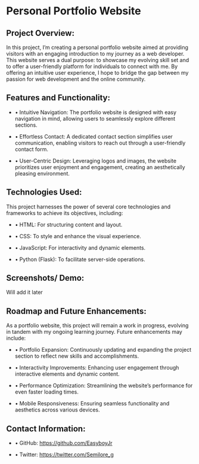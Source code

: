 # Personal Portfolio Website

## Project Overview:

In this project, I’m creating a personal portfolio website aimed at providing visitors with an engaging introduction to my journey as a web developer. This website serves a dual purpose: to showcase my evolving skill set and to offer a user-friendly platform for individuals to connect with me. By offering an intuitive user experience, I hope to bridge the gap between my passion for web development and the online community.

## Features and Functionality:

+ 	•	Intuitive Navigation: The portfolio website is designed with easy navigation in mind, allowing users to seamlessly explore different sections.
- 	•	Effortless Contact: A dedicated contact section simplifies user communication, enabling visitors to reach out through a user-friendly contact form.
* 	•	User-Centric Design: Leveraging logos and images, the website prioritizes user enjoyment and engagement, creating an aesthetically pleasing environment.

## Technologies Used:

This project harnesses the power of several core technologies and frameworks to achieve its objectives, including:
+ 	•	HTML: For structuring content and layout.
- 	•	CSS: To style and enhance the visual experience.
* 	•	JavaScript: For interactivity and dynamic elements.
+ 	•	Python (Flask): To facilitate server-side operations.

## Screenshots/ Demo:

Will add it later

## Roadmap and Future Enhancements:

As a portfolio website, this project will remain a work in progress, evolving in tandem with my ongoing learning journey. Future enhancements may include:

+ 	•	Portfolio Expansion: Continuously updating and expanding the project section to reflect new skills and accomplishments.
-	•	Interactivity Improvements: Enhancing user engagement through interactive elements and dynamic content.
*	•	Performance Optimization: Streamlining the website’s performance for even faster loading times.
+	•	Mobile Responsiveness: Ensuring seamless functionality and aesthetics across various devices.

## Contact Information:

+ 	•	GitHub: https://github.com/EasyboyJr
- 	•	Twitter: https://twitter.com/Semilore_g 
